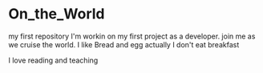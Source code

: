 # On_the_World
my first repository
I'm workin on my first project as a developer.
join me as we cruise the world.
I like Bread and egg
actually I don't eat breakfast

I love reading and teaching
